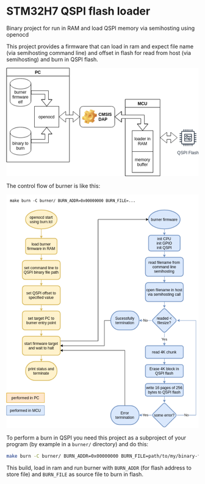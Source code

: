 # STM32H7 QSPI flash loader

Binary project for run in RAM and load QSPI memory via semihosting using openocd

This project provides a firmware that can load in ram and expect file name (via semihosting command line) and offset in flash for read from host (via semihosting) and burn in QSPI flash.

![](docs/arch.png)

The control flow of burner is like this:

![](docs/flow.png)

To perform a burn in QSPI you need this project as a subproject of your program (by example in a
`burner/` directory) and do this:

```sh
make burn -C burner/ BURN_ADDR=0x00000000 BURN_FILE=path/to/my/binary-file.bin
```

This build, load in ram and run burner with `BURN_ADDR` (for flash address to store file) and
`BURN_FILE` as source file to burn in flash.
